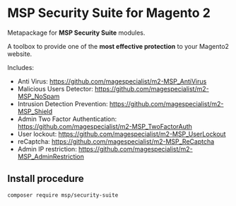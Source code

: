# MSP Security Suite for Magento 2

Metapackage for **MSP Security Suite** modules.

A toolbox to provide one of the **most effective protection** to your Magento2 website.

Includes:
- Anti Virus: https://github.com/magespecialist/m2-MSP_AntiVirus
- Malicious Users Detector: https://github.com/magespecialist/m2-MSP_NoSpam
- Intrusion Detection Prevention: https://github.com/magespecialist/m2-MSP_Shield
- Admin Two Factor Authentication: https://github.com/magespecialist/m2-MSP_TwoFactorAuth
- User lockout: https://github.com/magespecialist/m2-MSP_UserLockout
- reCaptcha: https://github.com/magespecialist/m2-MSP_ReCaptcha
- Admin IP restriction: https://github.com/magespecialist/m2-MSP_AdminRestriction


## Install procedure

`composer require msp/security-suite`
